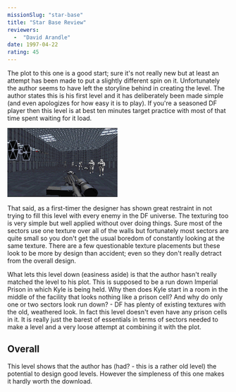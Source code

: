 ```yaml
---
missionSlug: "star-base"
title: "Star Base Review"
reviewers: 
  -  "David Arandle"
date: 1997-04-22
rating: 45
---
```


The plot to this one is a good start; sure it's not really new but at least an attempt has been made to put a slightly different spin on it. Unfortunately the author seems to have left the storyline behind in creating the level.
The author states this is his first level and it has deliberately been made simple (and even apologizes for how easy it is to play). If you're a seasoned DF player then this level is at best ten minutes target practice with most of that time spent waiting for it load.

![Star Base screenshot](./starbase.png "The architecture and texturing isn't too bad, but doesn't even slightly resemble the prison it's supposed to.")

That said, as a first-timer the designer has shown great restraint in not trying to fill this level with every enemy in the DF universe. The texturing too is very simple but well applied without over doing things. Sure most of the sectors use one texture over all of the walls but fortunately most sectors are quite small so you don't get the usual boredom of constantly looking at the same texture. There are a few questionable texture placements but these look to be more by design than accident; even so they don't really detract from the overall design.

What lets this level down (easiness aside) is that the author hasn't really matched the level to his plot. This is supposed to be a run down Imperial Prison in which Kyle is being held. Why then does Kyle start in a room in the middle of the facility that looks nothing like a prison cell? And why do only one or two sectors look run down? - DF has plenty of existing textures with the old, weathered look. In fact this level doesn't even have any prison cells in it. It is really just the barest of essentials in terms of sectors needed to make a level and a very loose attempt at combining it with the plot.

## Overall

This level shows that the author has (had? - this is a rather old level) the potential to design good levels. However the simpleness of this one makes it hardly worth the download.
